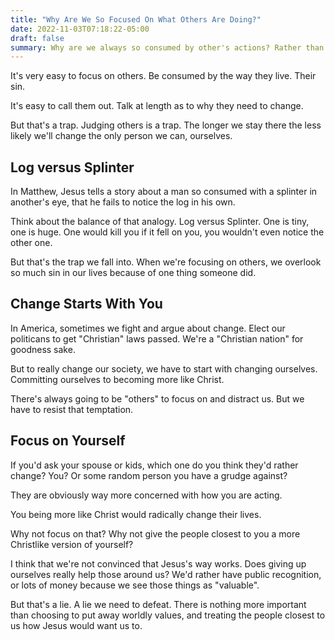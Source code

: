 ```yaml
---
title: "Why Are We So Focused On What Others Are Doing?"
date: 2022-11-03T07:18:22-05:00
draft: false
summary: Why are we always so consumed by other's actions? Rather than working as hard as we can to change ourselves?
---
```


It's very easy to focus on others. Be consumed by the way they live. Their sin. 

It's easy to call them out. Talk at length as to why they need to change.

But that's a trap. Judging others is a trap. The longer we stay there the less likely we'll change the only person we can, ourselves.

## Log versus Splinter

In Matthew, Jesus tells a story about a man so consumed with a splinter in another's eye, that he fails to notice the log in his own.

Think about the balance of that analogy. Log versus Splinter. One is tiny, one is huge. One would kill you if it fell on you, you wouldn't even notice the other one.

But that's the trap we fall into. When we're focusing on others, we overlook so much sin in our lives because of one thing someone did.

## Change Starts With You

In America, sometimes we fight and argue about change. Elect our politicans to get "Christian" laws passed. We're a "Christian nation" for goodness sake.

But to really change our society, we have to start with changing ourselves. Committing ourselves to becoming more like Christ.

There's always going to be "others" to focus on and distract us. But we have to resist that temptation.

## Focus on Yourself

If you'd ask your spouse or kids, which one do you think they'd rather change? You? Or some random person you have a grudge against?

They are obviously way more concerned with how you are acting.

You being more like Christ would radically change their lives.

Why not focus on that? Why not give the people closest to you a more Christlike version of yourself?

I think that we're not convinced that Jesus's way works. Does giving up ourselves really help those around us? We'd rather have public recognition, or lots of money because we see those things as "valuable".

But that's a lie. A lie we need to defeat. There is nothing more important than choosing to put away worldly values, and treating the people closest to us how Jesus would want us to.
